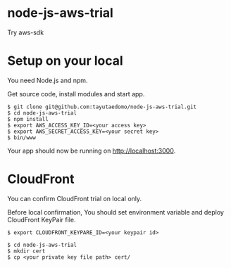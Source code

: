 # node-js-aws-trial
Try aws-sdk


# Setup on your local
You need Node.js and npm.

Get source code, install modules and start app.
```
$ git clone git@github.com:tayutaedomo/node-js-aws-trial.git
$ cd node-js-aws-trial
$ npm install
$ export AWS_ACCESS_KEY_ID=<your access key>
$ export AWS_SECRET_ACCESS_KEY=<your secret key>
$ bin/www
```

Your app should now be running on [http://localhost:3000](http://localhost:3000).


# CloudFront
You can confirm CloudFront trial on local only.  

Before local confirmation, You should set environment variable and deploy CloudFront KeyPair file.

```
$ export CLOUDFRONT_KEYPARE_ID=<your keypair id>

$ cd node-js-aws-trial
$ mkdir cert
$ cp <your private key file path> cert/
```

